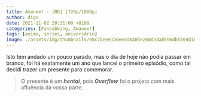 ```yaml
---
title: Amanee! - [BD] [720p/1080p]
author: digo
date: 2021-11-02 20:31:00 +0100
categories: [Fansubbing, Amanee!] 
tags: [anime, séries, aniversário]
image: ./assets/img/thumbnails/e8c7beee1b6eead8385e260da3a0596db5504d10.jpeg
---
```


Isto tem andado um pouco parado, mas o dia de hoje não podia passar em branco, foi há exatamente um ano que lancei o primeiro episódio, como tal decidi trazer um presente para comemorar.

> O presente é um ***hentai***, pois ***Overflow*** foi o projeto com mais afluência da vossa parte.